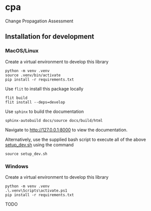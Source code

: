 # cpa
Change Propagation Assessment

## Installation for development

### MacOS/Linux

Create a virtual environment to develop this library

```
python -m venv .venv
source .venv/bin/activate
pip install -r requirements.txt
```

Use ``flit`` to install this package locally

```
flit build
flit install --deps=develop
```

Use ``sphinx`` to build the documentation

```
sphinx-autobuild docs/source docs/build/html
```

Navigate to <http://127.0.0.1:8000> to view the documentation.

Alternatively, use the supplied bash script to execute all of the above [setup_dev.sh](setup_dev.sh) using the command 

```
source setup_dev.sh
```

### Windows

Create a virtual environment to develop this library

```
python -m venv .venv
.\.venv\Scripts\activate.ps1
pip install -r requirements.txt
```

TODO